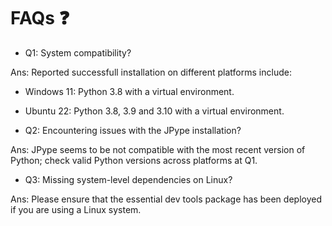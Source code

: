 # FAQs :question:

- Q1: System compatibility?

Ans: Reported successfull installation on different platforms include:
- Windows 11: Python 3.8 with a virtual environment.
- Ubuntu 22: Python 3.8, 3.9 and 3.10 with a virtual environment.

- Q2: Encountering issues with the JPype installation?

Ans: JPype seems to be not compatible with the most recent version of Python; check valid Python versions across platforms at Q1.
    
- Q3: Missing system-level dependencies on Linux?

Ans: Please ensure that the essential dev tools package has been deployed if you are using a Linux system.
